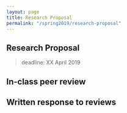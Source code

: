 ```yaml
---
layout: page
title: Research Proposal
permalink: "/spring2019/research-proposal"
---
```


## Research Proposal

> deadline: XX April 2019

## In-class peer review

## Written response to reviews
